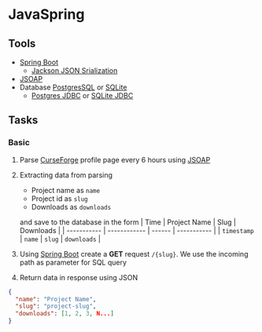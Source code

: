 # JavaSpring

## Tools
  * [Spring Boot](https://spring.io/quickstart)
	* [Jackson JSON Srialization](https://springeframework.guru/processing-json-jackson/)
  * [JSOAP](https://jsoup.org)
  * Database [PostgresSQL](https://postgresql.org) or [SQLite](https://sqlite.org/)
	* [Postgres JDBC](https://jdbc.postgresql.org) or [SQLite JDBC](https://github.com/xerial/sqlite-jdbc)

## Tasks

### Basic
  1. Parse [CurseForge](https://www.curseforge.com/members/duckyhatsu/projects) profile page every 6 hours using [JSOAP](https://jsoup.org)

  2. Extracting data from parsing
		* Project name as `name`
		* Project id as `slug`
		* Downloads as `downloads`

     and save to the database in the form
     	| Time        | Project Name | Slug   | Downloads   |
     	| ----------- | ------------ | ------ | ----------- |
     	| `timestamp` | `name`       | `slug` | `downloads` |
  
  3. Using [Spring Boot](https://spring.io/quickstart) create a **GET** request `/{slug}`. We use the incoming path as parameter for SQL query

  4. Return data in response using JSON
  ```json
  {
	"name": "Project Name",
	"slug": "project-slug",
	"downloads": [1, 2, 3, N...]
  }
  ```